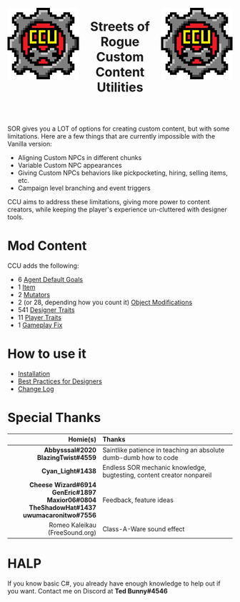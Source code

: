 <p align="left">
<img src="CCU/Images/CCU_160x160.png" alt="CCU Logo" align="left">
<img src="CCU/Images/CCU_160x160.png" alt="Yeah there are two, so what" align="right">
</p>

<h1 align="center">
Streets of Rogue
<br>
Custom Content Utilities
</h1>
<br><br>

SOR gives you a LOT of options for creating custom content, but with some limitations. Here are a few things that are currently impossible with the Vanilla version:
- Aligning Custom NPCs in different chunks
- Variable Custom NPC appearances
- Giving Custom NPCs behaviors like pickpocketing, hiring, selling items, etc.
- Campaign level branching and event triggers

CCU aims to address these limitations, giving more power to content creators, while keeping the player's experience un-cluttered with designer tools.

#		Mod Content
CCU adds the following:

- 6 [Agent Default Goals](/CCU/Documentation/C01_AgentDefaultGoals.md)
- 1 [Item](/CCU/Documentation/C02_Items.md)
- 2 [Mutators](/CCU/Documentation/C03_Mutators.md)
- 2 (or 28, depending how you count it) [Object Modifications](/CCU/Documentation/C04_Objects.md)
- 541 [Designer Traits](/CCU/Documentation/C05_Traits.md)
- 11 [Player Traits](/CCU/Documentation/C0503_PlayerTraits.md)
- 1 [Gameplay Fix](/CCU/Documentation/C06_Fixes.md)

#		How to use it
- [Installation](/CCU/Documentation/M01_Installation.md)
- [Best Practices for Designers](/CCU/Documentation/M02_BestPractices.md)
- [Change Log](/CCU/Documentation/M03_ChangeLog.md)

#		Special Thanks

|Homie(s)								|Thanks	|
|--------------------------------------:|:------|
|**Abbysssal#2020**<br>**BlazingTwist#4559**|Saintlike patience in teaching an absolute dumb-dumb how to code
|**Cyan_Light#1438**|Endless SOR mechanic knowledge, bugtesting, content creator nonpareil
|**Cheese Wizard#6914**<br>**GenEric#1897**<br>**Maxior06#0804**<br>**TheShadowHat#1437**<br>**uwumacaronitwo#7556**|Feedback, feature ideas
|Romeo Kaleikau (FreeSound.org)			|Class-A-Ware sound effect

#		HALP
If you know basic C#, you already have enough knowledge to help out if you want. Contact me on Discord at **Ted Bunny#4546**